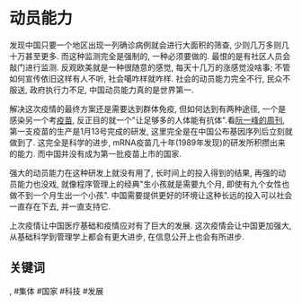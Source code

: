 # 动员能力

发现中国只要一个地区出现一列确诊病例就会进行大面积的筛查, 少则几万多则几十万甚至更多. 而这种监测完全是强制的, 一种必须要做的. 最恨的是有社区人员会敲门进行监测. 反观欧美就是一种很随意的感觉, 每天十几万的涨感觉没啥事; 不管如何宣传依旧这样有人不听, 社会噶咋样就咋样. 社会的动员能力完全不行, 民众不服送, 政府执行力不足, 中国动员能力真的是世界第一.

解决这次疫情的最终方案还是需要达到群体免疫, 但如何达到有两种途径, 一个是感染另一个考[疫苗](../11/群体免疫.md), 反正目的就一个"让足够多的人体能有抗体".看[阮一峰的周刊](http://www.ruanyifeng.com/blog/2020/12/weekly-issue-139.html), 第一支疫苗的生产是1月13号完成的研发, 这里完全是在中国公布基因序列后立刻就做到了. 这完全是科学的进步, mRNA疫苗几十年\(1989年发现\)的研发所积攒出来的能力. 而中国并没有成为第一批疫苗上市的国家.

强大的动员能力在这种研发上就没有用了, 长时间上的投入得到的结果, 再强的动员能力也没戏, 就像程序管理上的经典"生小孩就是需要九个月, 即使有九个女性也做不到一个月生出一个小孩". 中国需要提供更好的环境让这种长远的投入可以社会一直存在下去, 并一直支持它.

上次疫情让中国医疗基础和疫情应对有了巨大的发展. 这次疫情会让中国更加强大, 从基础科学到管理学上都会有更大进步, 在信息公开上也会有所进步.

## 关键词
, #集体 #国家 #科技 #发展
